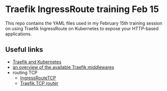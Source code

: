 # Traefik IngressRoute training Feb 15

This repo contains the YAML files used in my February 15th training session on
using Traefik IngressRoute on Kubernetes to expose your HTTP-based
applications.

## Useful links

* [Traefik and Kubernetes](https://doc.traefik.io/traefik/routing/providers/kubernetes-crd/)
* [an overview of the available Traefik middlewares](https://doc.traefik.io/traefik/middlewares/overview/)
* routing TCP
  * [IngressRouteTCP](https://doc.traefik.io/traefik/routing/providers/kubernetes-crd/#kind-ingressroutetcp)
  * [Traefik TCP router](https://doc.traefik.io/traefik/routing/routers/#configuring-tcp-routers)
